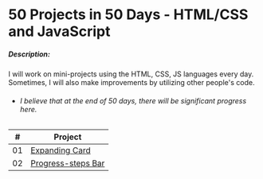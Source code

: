

 # 50 Projects in 50 Days - HTML/CSS and JavaScript



 ##### Description:

 I will work on mini-projects using the HTML, CSS, JS languages every day. Sometimes, I will also make improvements by utilizing other people's code.

 - ###### I believe that at the end of 50 days, there will be significant progress here.

| # | Project |
| ------ | ------ |
| 01 | [Expanding Card](https://github.com/cankerim02/50-projects-50-days/tree/master/expanding-cards "Expanding Card")|
| 02 | [Progress-steps Bar](https://github.com/cankerim02/50-projects-50-days/tree/master/expanding-cards "Progress-steps Bar")|

